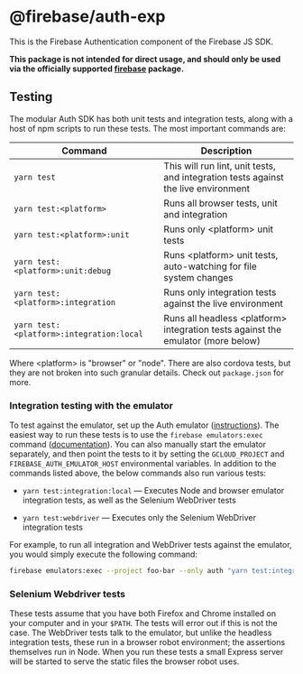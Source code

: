 # @firebase/auth-exp

This is the Firebase Authentication component of the Firebase JS SDK.

**This package is not intended for direct usage, and should only be used via the officially supported [firebase](https://www.npmjs.com/package/firebase) package.**

## Testing

The modular Auth SDK has both unit tests and integration tests, along with a
host of npm scripts to run these tests. The most important commands are:

| Command                                  | Description                                                                        |
| ---------------------------------------- | ---------------------------------------------------------------------------------- |
| `yarn test`                              | This will run lint, unit tests, and integration tests against the live environment |
| `yarn test:<platform>`                   | Runs all browser tests, unit and integration                                       |
| `yarn test:<platform>:unit`              | Runs only \<platform> unit tests                                                   |
| `yarn test:<platform>:unit:debug`        | Runs \<platform> unit tests, auto-watching for file system changes                 |
| `yarn test:<platform>:integration`       | Runs only integration tests against the live environment                           |
| `yarn test:<platform>:integration:local` | Runs all headless \<platform> integration tests against the emulator (more below)  |

Where \<platform> is "browser" or "node". There are also cordova tests, but they
are not broken into such granular details. Check out `package.json` for more.

### Integration testing with the emulator

To test against the emulator, set up the Auth emulator
([instructions](https://firebase.google.com/docs/emulator-suite/connect_and_prototype)).
The easiest way to run these tests is to use the `firebase emulators:exec`
command
([documentation](https://firebase.google.com/docs/emulator-suite/install_and_configure#startup)).
You can also manually start the emulator separately, and then point the tests
to it by setting the `GCLOUD_PROJECT` and `FIREBASE_AUTH_EMULATOR_HOST`
environmental variables. In addition to the commands listed above, the below
commands also run various tests:

- `yarn test:integration:local` — Executes Node and browser emulator
  integration tests, as well as the Selenium WebDriver tests

- `yarn test:webdriver` — Executes only the Selenium WebDriver
  integration tests

For example, to run all integration and WebDriver tests against the emulator,
you would simply execute the following command:

```sh
firebase emulators:exec --project foo-bar --only auth "yarn test:integration:local"
```

### Selenium Webdriver tests

These tests assume that you have both Firefox and Chrome installed on your
computer and in your `$PATH`. The tests will error out if this is not the case.
The WebDriver tests talk to the emulator, but unlike the headless integration
tests, these run in a browser robot environment; the assertions themselves run
in Node. When you run these tests a small Express server will be started to
serve the static files the browser robot uses.

